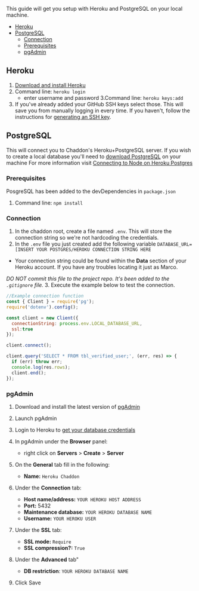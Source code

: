 This guide will get you setup with Heroku and PostgreSQL on your local machine.

* [Heroku](#heroku)
* [PostgreSQL](#postgresql)
  * [Connection](#connection) 
  * [Prerequisites](#prerequisites)
  * [pgAdmin](#pgadmin)

## Heroku

1. [Download and install Heroku](https://devcenter.heroku.com/articles/heroku-cli#download-and-install)
2. Command line: `heroku login`
   * enter username and password
3.Command line: `heroku keys:add` 
4. If you've already added your GitHub SSH keys select those. 
This will save you from manually logging in every time. 
If you haven't, follow the instructions for [generating an SSH key](https://devcenter.heroku.com/articles/keys#adding-keys-to-heroku).

## PostgreSQL 

This will connect you to Chaddon's Heroku+PostgreSQL server. If you wish to create a local database you'll need to [download PostgreSQL](https://www.postgresql.org/download/) on your machine
For more information visit [Connecting to Node on Heroku Postgres](https://devcenter.heroku.com/articles/heroku-postgresql#connecting-in-node-js)

### Prerequisites
PosgreSQL has been added to the devDependencies in `package.json`
1. Command line: `npm install`

### Connection
1. In the chaddon root, create a file named `.env`. This will store the connection string so we're not hardcoding the credentials.
2. In the `.env` file you just created add the following variable `DATABASE_URL=[INSERT YOUR POSTGRES/HEROKU CONNECTION STRING HERE`
  * Your connection string could be found within the **Data** section of your Heroku account. If you have any troubles locating it just as Marco.

_DO NOT commit this file to the project repo. It's been added to the `.gitignore` file._
3. Execute the example below to test the connection.


```js
//Example connection function
const { Client } = require('pg');
require('dotenv').config();

const client = new Client({
  connectionString: process.env.LOCAL_DATABASE_URL,
  ssl:true
});

client.connect();

client.query('SELECT * FROM tbl_verified_user;', (err, res) => {
  if (err) throw err;
  console.log(res.rows);
  client.end();
});

```

### pgAdmin

1. Download and install the latest version of [pgAdmin](https://www.pgadmin.org/download/)
2. Launch pgAdmin
3. Login to Heroku to [get your database credentials](https://data.heroku.com/datastores/)
4. In pgAdmin under the **Browser** panel:
   - right click on **Servers** > **Create** > **Server**

5. On the **General** tab fill in the following:
   - **Name:** `Heroku Chaddon`

6. Under the **Connection** tab:
   - **Host name/address:** `YOUR HEROKU HOST ADDRESS`
   - **Port:** 5432
   - **Maintenance database:** `YOUR HEROKU DATABASE NAME`
   - **Username:** `YOUR HEROKU USER`

7. Under the **SSL** tab:
   - **SSL mode:** `Require`
   - **SSL compression?:** `True`

8. Under the **Advanced** tab"
   - **DB restriction**: `YOUR HEROKU DATABASE NAME`

8. Click Save



